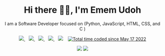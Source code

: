 <p align="center">
  <h1 align='center'>Hi there 👋🏾, I'm Emem Udoh</h1> 
  <p align="center"> I am a Software Developer focused on (Python, JavaScript, HTML, CSS, and C )</p>
</p>

<p align='center'>
<a href="https://wa.me/2348105377856?text=Hello Emem" target="_blank">
  <img src="https://img.shields.io/badge/WHATSAPP-%2325D366.svg?&style=for-the-badge&logo=whatsapp&logoColor=white" />
</a>&nbsp;&nbsp;
<a href="https://twitter.com/dev_emem" target="_blank">
  <img src="https://img.shields.io/badge/twitter-%231DA1F2.svg?&style=for-the-badge&logo=twitter&logoColor=white" />
</a>&nbsp;&nbsp;
<a href="https://www.linkedin.com/in/ememudoh/" target="_blank">
  <img src="https://img.shields.io/badge/linkedin-%230077B5.svg?&style=for-the-badge&logo=linkedin&logoColor=white" />
</a>&nbsp;&nbsp;
<a href="mailto:udohememisong@gmail.com" target="_blank">
  <img src="https://img.shields.io/badge/email me-%23D14836.svg?&style=for-the-badge&logo=gmail&logoColor=white" />
</a>&nbsp;&nbsp;
  <img src="https://gpvc.arturio.dev/devemem" />
  </a>&nbsp;&nbsp;
  <a href="https://wakatime.com/@30004cfb-afe7-4eb3-9389-ce372fdae7a2"><img src="https://wakatime.com/badge/user/30004cfb-afe7-4eb3-9389-ce372fdae7a2.svg" alt="Total       time coded since May 17 2022" /></a>
  
  
  <p align = "center">
  <img src = "https://github-readme-stats.vercel.app/api?username=devemem&show_icons=true&theme=tokyonight&line_height=27">
  <img src = "https://github-readme-stats.vercel.app/api/top-langs/?username=devemem&theme=tokyonight">
</p>
</p>
 
